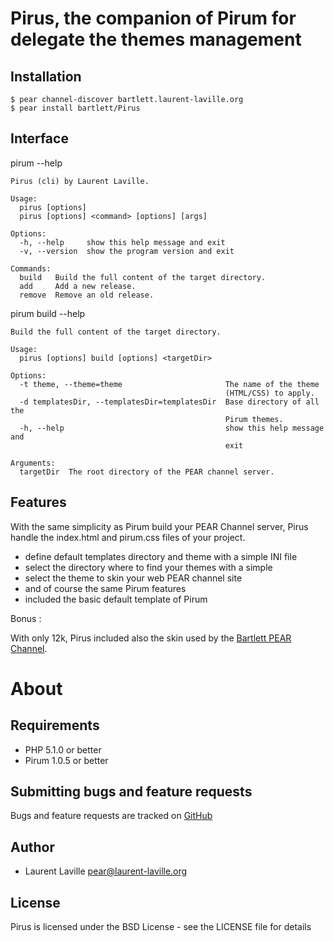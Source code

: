 Pirus, the companion of Pirum for delegate the themes management
================================================================

Installation
------------

    $ pear channel-discover bartlett.laurent-laville.org
    $ pear install bartlett/Pirus

Interface
---------

pirum --help

    Pirus (cli) by Laurent Laville.

    Usage:
      pirus [options]
      pirus [options] <command> [options] [args]

    Options:
      -h, --help     show this help message and exit
      -v, --version  show the program version and exit

    Commands:
      build   Build the full content of the target directory.
      add     Add a new release.
      remove  Remove an old release.


pirum build --help

    Build the full content of the target directory.

    Usage:
      pirus [options] build [options] <targetDir>

    Options:
      -t theme, --theme=theme                       The name of the theme
                                                    (HTML/CSS) to apply.
      -d templatesDir, --templatesDir=templatesDir  Base directory of all the
                                                    Pirum themes.
      -h, --help                                    show this help message and
                                                    exit

    Arguments:
      targetDir  The root directory of the PEAR channel server.


Features
--------

With the same simplicity as Pirum build your PEAR Channel server, Pirus handle the 
index.html and pirum.css files of your project.

* define default templates directory and theme with a simple INI file
* select the directory where to find your themes with a simple 
* select the theme to skin your web PEAR channel site
* and of course the same Pirum features
* included the basic default template of Pirum

Bonus :

With only 12k, Pirus included also the skin used by 
the [Bartlett PEAR Channel](http://bartlett.laurent-laville.org).

About
=====

Requirements
------------

- PHP 5.1.0 or better
- Pirum 1.0.5 or better

Submitting bugs and feature requests
------------------------------------

Bugs and feature requests are tracked on [GitHub](https://github.com/llaville/pirus/issues)

Author
------

- Laurent Laville <pear@laurent-laville.org>

License
-------

Pirus is licensed under the BSD License - see the LICENSE file for details
